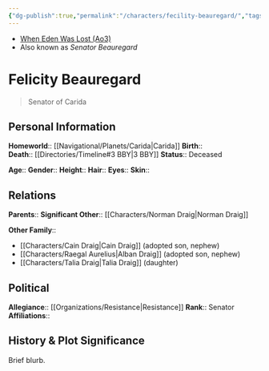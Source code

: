 ```yaml
---
{"dg-publish":true,"permalink":"/characters/fecility-beauregard/","tags":["senator","forcesensitive","unfinished"],"noteIcon":"saber1"}
---
```


- [When Eden Was Lost (Ao3)](https://archiveofourown.org/works/19334440/chapters/45992584)
- Also known as *Senator Beauregard*
# Felicity Beauregard
>Senator of Carida

## Personal Information

**Homeworld**::  [[Navigational/Planets/Carida\|Carida]]
**Birth**::  
**Death**::  [[Directories/Timeline#3 BBY\|3 BBY]]
**Status**::  Deceased

**Age**:: 
**Gender**:: 
**Height**:: 
**Hair**:: 
**Eyes**:: 
**Skin**:: 

## Relations

**Parents**:: 
**Significant Other**::  [[Characters/Norman Draig\|Norman Draig]] 

**Other Family**::
- [[Characters/Cain Draig\|Cain Draig]] (adopted son, nephew)
- [[Characters/Raegal Aurelius\|Alban Draig]] (adopted son, nephew)
- [[Characters/Talia Draig\|Talia Draig]] (daughter)

## Political

**Allegiance**::  [[Organizations/Resistance\|Resistance]]
**Rank**::  Senator
**Affiliations**::  

## History & Plot Significance

Brief blurb.